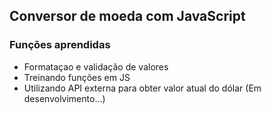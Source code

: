## Conversor de moeda com JavaScript

### Funções aprendidas
- Formataçao e validação de valores
- Treinando funções em JS
- Utilizando API externa para obter valor atual do dólar (Em desenvolvimento...)